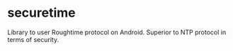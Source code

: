 # securetime
Library to user Roughtime protocol on Android. Superior to NTP protocol in terms of security.
